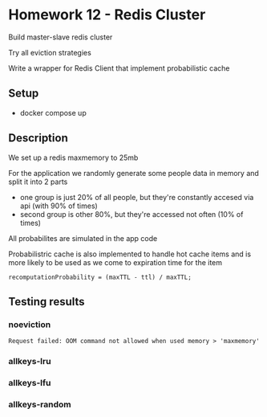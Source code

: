 # Homework 12 - Redis Cluster 

Build master-slave redis cluster

Try all eviction strategies

Write a wrapper for Redis Client that implement probabilistic cache 

## Setup 

- docker compose up

## Description

We set up a redis maxmemory to 25mb

For the application we randomly generate some people data in memory and split it into 2 parts

- one group is just 20% of all people, but they're constantly accesed via api (with 90% of times)
- second group is other 80%, but they're accessed not often (10% of times)

All probabilites are simulated in the app code

Probabilistric cache is also implemented to handle hot cache items and is more likely to be used as we come to expiration time for the item

```
recomputationProbability = (maxTTL - ttl) / maxTTL;
```

## Testing results

### noeviction

`Request failed: OOM command not allowed when used memory > 'maxmemory'`

### allkeys-lru

### allkeys-lfu

### allkeys-random